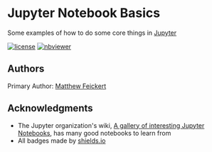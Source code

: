 # Jupyter Notebook Basics
Some examples of how to do some core things in [Jupyter](http://jupyter.org/)

[![license](https://img.shields.io/github/license/matthewfeickert/Jupyter-Notebook-Basics.svg)](https://github.com/matthewfeickert/Jupyter-Notebook-Basics/blob/master/LICENSE) [![nbviewer](https://img.shields.io/badge/view%20on-nbviewer-brightgreen.svg)](http://nbviewer.jupyter.org/github/matthewfeickert/Jupyter-Notebook-Basics/tree/master/Notebooks/)

## Authors

Primary Author: [Matthew Feickert](http://www.matthewfeickert.com/)

## Acknowledgments

- The Jupyter organization's wiki, [A gallery of interesting Jupyter Notebooks](https://github.com/jupyter/jupyter/wiki/A-gallery-of-interesting-Jupyter-Notebooks), has many good notebooks to learn from
- All badges made by [shields.io](http://shields.io/)
